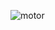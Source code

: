 
![motor](https://github.com/claraanggreini/sistem-embedded/assets/150989360/af5b8384-21e9-4e18-8e94-a2dc751229ab)

<a href="https://github.com/claraanggreini/sistem-embedded/blob/master/JOB%201/JOB_1_BLINK_MILLIS/JOB_1_BLINK_MILLIS.ino">
